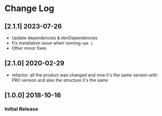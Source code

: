 # Change Log

## [2.1.1] 2023-07-26

- Update dependencies & devDependencies
- Fix installation issue when running `npm i`
- Other minor fixes

## [2.1.0] 2020-02-29

- refactor: all the product was changed and now it's the same version with PRO version and also the structure it's the same

## [1.0.0] 2018-10-16

### Initial Release
